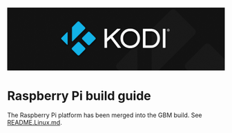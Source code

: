 ![Kodi Logo](resources/banner_slim.png)

# Raspberry Pi build guide

The Raspberry Pi platform has been merged into the GBM build. See [README.Linux.md](README.Linux.md).

